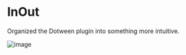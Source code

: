 # InOut
Organized the Dotween plugin into something more intuitive.

![image](https://github.com/asd414831/InOut/blob/main/1.gif)
